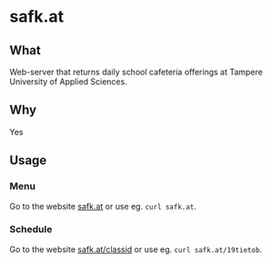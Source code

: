 # safk.at
## What
Web-server that returns daily school cafeteria offerings at Tampere University of Applied Sciences. 
## Why
Yes
## Usage
### Menu
Go to the website [safk.at](https://safk.at) or use eg. `curl safk.at`.
### Schedule
Go to the website [safk.at/classid](https://safk.at/19tietob) or use eg. `curl safk.at/19tietob`. 
